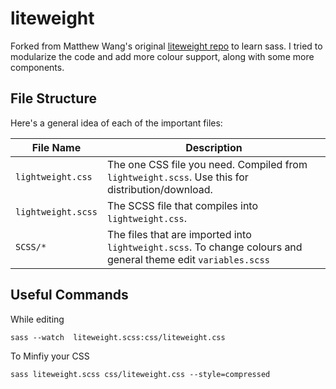 # liteweight

Forked from Matthew Wang's original [liteweight repo](https://github.com/malsf21/liteweight/) to learn sass. I tried to modularize the code and add more colour support, along with some more components.

## File Structure

Here's a general idea of each of the important files:

| File Name | Description |
|-----------|-------------|
| `lightweight.css` | The one CSS file you need. Compiled from `lightweight.scss`. Use this for distribution/download. |
| `lightweight.scss` | The SCSS file that compiles into `lightweight.css`.  |
| `SCSS/*` | The files that are imported into `lightweight.scss`. To change colours and general theme edit `variables.scss` |

## Useful Commands

While editing
```
sass --watch  liteweight.scss:css/liteweight.css
```

To Minfiy your CSS
```
sass liteweight.scss css/liteweight.css --style=compressed
```
